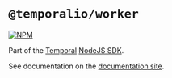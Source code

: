 # `@temporalio/worker`

[![NPM](https://img.shields.io/npm/v/@temporalio/worker)](https://www.npmjs.com/package/@temporalio/worker)

Part of the [Temporal](https://temporal.io) [NodeJS SDK](https://www.npmjs.com/package/temporalio).

See documentation on the [documentation site](https://docs.temporal.io/docs/node/meta/README).
